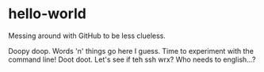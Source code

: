 # hello-world
Messing around with GitHub to be less clueless.

Doopy doop.
Words 'n' things go here I guess.
Time to experiment with the command line!
Doot doot.
Let's see if teh ssh wrx? Who needs to english...?
